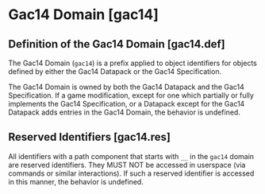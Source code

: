 # Gac14 Domain [gac14]

## Definition of the Gac14 Domain [gac14.def]

The Gac14 Domain (`gac14`) is a prefix applied to object identifiers for objects defined by either the Gac14 Datapack or the Gac14 Specification. 

The Gac14 Domain is owned by both the Gac14 Datapack and the Gac14 Specification. If a game modification, except for one which partially or fully implements the Gac14 Specification, or a Datapack except for the Gac14 Datapack adds entries in the Gac14 Domain, the behavior is undefined. 

## Reserved Identifiers [gac14.res]

All identifiers with a path component that starts with `__` in the `gac14` domain are reserved identifiers. They MUST NOT be accessed in userspace (via commands or similar interactions). If such a reserved identifier is accessed in this manner, the behavior is undefined. 